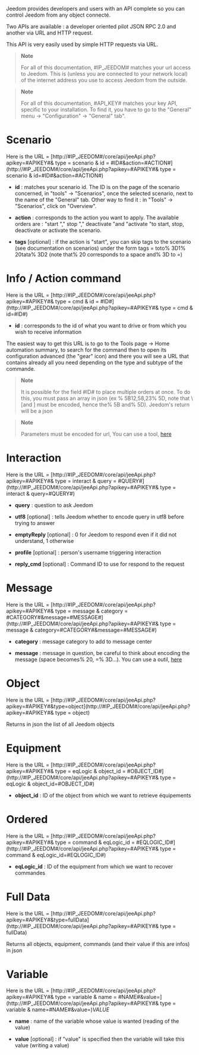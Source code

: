 Jeedom provides developers and users with an API
complete so you can control Jeedom from any object
connecté.

Two APIs are available : a developer oriented pilot
JSON RPC 2.0 and another via URL and HTTP request.

This API is very easily used by simple HTTP requests via
URL.

> **Note**
>
> For all of this documentation, \#IP\_JEEDOM\# matches your url
> access to Jeedom. This is (unless you are connected to your network
> local) of the internet address you use to access Jeedom
> from the outside.

> **Note**
>
> For all of this documentation, \#API\_KEY\# matches your key
> API, specific to your installation. To find it, you have to go to
> the "General" menu → "Configuration" → "General" tab".

Scenario 
========

Here is the URL =
[http://\#IP\_JEEDOM\#/core/api/jeeApi.php?apikey=\#APIKEY\#& type = scenario & id = \#ID\#&action=\#ACTION\#](http://#IP_JEEDOM#/core/api/jeeApi.php?apikey=#APIKEY#& type = scenario & id=#ID#&action=#ACTION#)

-   **id** : matches your scenario id. The ID is on the
    page of the scenario concerned, in &quot;tools&quot; → &quot;Scenarios&quot;, once the
    selected scenario, next to the name of the &quot;General&quot; tab. Other
    way to find it : in &quot;Tools&quot; → &quot;Scenarios&quot;, click on
    "Overview".

-   **action** : corresponds to the action you want to apply. The
    available orders are : "start "," stop "," deactivate "and
    "activate "to start, stop, deactivate or
    activate the scenario.

-   **tags** \[optional\] : if the action is &quot;start&quot;, you can skip
    tags to the scenario (see documentation on scenarios) under
    the form tags = toto% 3D1% 20tata% 3D2 (note that% 20 corresponds to a
    space and% 3D to =)

Info / Action command 
====================

Here is the URL =
[http://\#IP\_JEEDOM\#/core/api/jeeApi.php?apikey=\#APIKEY\#& type = cmd & id = \#ID\#](http://#IP_JEEDOM#/core/api/jeeApi.php?apikey=#APIKEY#& type = cmd & id=#ID#)

-   **id** : corresponds to the id of what you want to drive or from which
    you wish to receive information

The easiest way to get this URL is to go to the Tools page →
Home automation summary, to search for the command then to open its configuration
advanced (the &quot;gear&quot; icon) and there you will see a URL that contains
already all you need depending on the type and subtype of the
commande.

> **Note**
>
> It is possible for the field \#ID\# to place multiple orders
> at once. To do this, you must pass an array in json (ex
> % 5B12,58,23% 5D, note that \ [and \] must be encoded, hence the% 5B
> and% 5D). Jeedom&#39;s return will be a json

> **Note**
>
> Parameters must be encoded for url, You can use
> a tool, [here](https://meyerweb.com/eric/tools/dencoder/)

Interaction 
===========

Here is the URL =
[http://\#IP\_JEEDOM\#/core/api/jeeApi.php?apikey=\#APIKEY\#& type = interact & query = \#QUERY\#](http://#IP_JEEDOM#/core/api/jeeApi.php?apikey=#APIKEY#& type = interact & query=#QUERY#)

-   **query** : question to ask Jeedom

-   **utf8** \[optional\] : tells Jeedom whether to encode query
    in utf8 before trying to answer

-   **emptyReply** \[optional\] : 0 for Jeedom to respond even if it
    did not understand, 1 otherwise

-   **profile** \[optional\] : person&#39;s username
    triggering interaction

-   **reply\_cmd** \[optional\] : Command ID to use for
    respond to the request

Message 
=======

Here is the URL =
[http://\#IP\_JEEDOM\#/core/api/jeeApi.php?apikey=\#APIKEY\#& type = message & category = \#CATEGORY\#&message=\#MESSAGE\#](http://#IP_JEEDOM#/core/api/jeeApi.php?apikey=#APIKEY#& type = message & category=#CATEGORY#&message=#MESSAGE#)

-   **category** : message category to add to message center

-   **message** : message in question, be careful to think about encoding
    the message (space becomes% 20, =% 3D…). You can use a
    outil, [here](https://meyerweb.com/eric/tools/dencoder/)

Object 
=====

Here is the URL =
[http://\#IP\_JEEDOM\#/core/api/jeeApi.php?apikey=\#APIKEY\#&type=object](http://#IP_JEEDOM#/core/api/jeeApi.php?apikey=#APIKEY#& type = object)

Returns in json the list of all Jeedom objects

Equipment 
==========

Here is the URL =
[http://\#IP\_JEEDOM\#/core/api/jeeApi.php?apikey=\#APIKEY\#& type = eqLogic & object\_id = \#OBJECT\_ID\#](http://#IP_JEEDOM#/core/api/jeeApi.php?apikey=#APIKEY#& type = eqLogic & object_id=#OBJECT_ID#)

-   **object\_id** : ID of the object from which we want to retrieve
    équipements

Ordered 
========

Here is the URL =
[http://\#IP\_JEEDOM\#/core/api/jeeApi.php?apikey=\#APIKEY\#& type = command & eqLogic\_id = \#EQLOGIC\_ID\#](http://#IP_JEEDOM#/core/api/jeeApi.php?apikey=#APIKEY#& type = command & eqLogic_id=#EQLOGIC_ID#)

-   **eqLogic\_id** : ID of the equipment from which we want to recover
    commandes

Full Data 
=========

Here is the URL =
[http://\#IP\_JEEDOM\#/core/api/jeeApi.php?apikey=\#APIKEY\#&type=fullData](http://#IP_JEEDOM#/core/api/jeeApi.php?apikey=#APIKEY#& type = fullData)

Returns all objects, equipment, commands (and their value if this
are infos) in json

Variable 
========

Here is the URL =
[http://\#IP\_JEEDOM\#/core/api/jeeApi.php?apikey=\#APIKEY\#& type = variable & name = \#NAME\#&value=](http://#IP_JEEDOM#/core/api/jeeApi.php?apikey=#APIKEY#& type = variable & name=#NAME#&value=)*VALUE*

-   **name** : name of the variable whose value is wanted (reading of
    the value)

-   **value** \[optional\] : if &quot;value&quot; is specified then the variable
    will take this value (writing a value)


